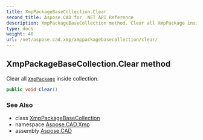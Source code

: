 ```yaml
---
title: XmpPackageBaseCollection.Clear
second_title: Aspose.CAD for .NET API Reference
description: XmpPackageBaseCollection method. Clear all XmpPackage inside collection
type: docs
weight: 40
url: /net/aspose.cad.xmp/xmppackagebasecollection/clear/
---
```

## XmpPackageBaseCollection.Clear method

Clear all [`XmpPackage`](../../xmppackage/) inside collection.

```csharp
public void Clear()
```

### See Also

* class [XmpPackageBaseCollection](../)
* namespace [Aspose.CAD.Xmp](../../../aspose.cad.xmp/)
* assembly [Aspose.CAD](../../../)


